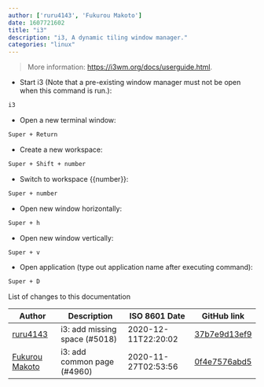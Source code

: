 ```yaml
---
author: ['ruru4143', 'Fukurou Makoto']
date: 1607721602
title: "i3"
description: "i3, A dynamic tiling window manager."
categories: "linux"
---
```

> More information: <https://i3wm.org/docs/userguide.html>.

- Start i3 (Note that a pre-existing window manager must not be open when this command is run.):

```bash
i3
```

- Open a new terminal window:

```bash
Super + Return
```

- Create a new workspace:

```bash
Super + Shift + number
```

- Switch to workspace {{number}}:

```bash
Super + number
```

- Open new window horizontally:

```bash
Super + h
```

- Open new window vertically:

```bash
Super + v
```

- Open application (type out application name after executing command):

```bash
Super + D
```
List of changes to this documentation


Author | Description | ISO 8601 Date | GitHub link
------|-----|-----|-----
[ruru4143](mailto:37406068+ruru4143@users.noreply.github.com) | i3: add missing space (#5018) | 2020-12-11T22:20:02 | [37b7e9d13ef9](https://github.com/tldr-pages/tldr/commit/37b7e9d13ef99e6490ff63eac00988a54e8e5420)
[Fukurou Makoto](mailto:66639510+FukurouMakoto@users.noreply.github.com) | i3: add common page (#4960) | 2020-11-27T02:53:56 | [0f4e7576abd5](https://github.com/tldr-pages/tldr/commit/0f4e7576abd57e7a6ddb19572a03f93a10f0f7de)

